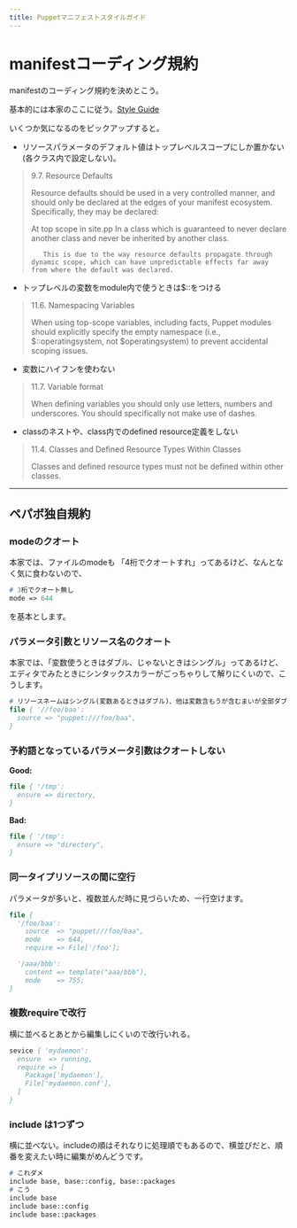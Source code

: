 ```yaml
---
title: Puppetマニフェストスタイルガイド
---
```


# manifestコーディング規約

manifestのコーディング規約を決めとこう。

基本的には本家のここに従う。[Style Guide](http://docs.puppetlabs.com/guides/style_guide.html)

いくつか気になるのをピックアップすると。


 * リソースパラメータのデフォルト値はトップレベルスコープにしか置かない(各クラス内で設定しない)。

>9.7. Resource Defaults
>
>Resource defaults should be used in a very controlled manner, and should only be declared at the edges of your manifest ecosystem. Specifically, they may be declared:
>
>    At top scope in site.pp
>        In a class which is guaranteed to never declare another class and never be inherited by another class.
>
>        This is due to the way resource defaults propagate through dynamic scope, which can have unpredictable effects far away from where the default was declared.


 * トップレベルの変数をmodule内で使うときは$::をつける

>11.6. Namespacing Variables
>
>When using top-scope variables, including facts, Puppet modules should explicitly specify the empty namespace (i.e., $::operatingsystem, not $operatingsystem) to prevent accidental scoping issues.


 * 変数にハイフンを使わない

>11.7. Variable format
>
>When defining variables you should only use letters, numbers and underscores. You should specifically not make use of dashes.


 * classのネストや、class内でのdefined resource定義をしない

>11.4. Classes and Defined Resource Types Within Classes
>
>Classes and defined resource types must not be defined within other classes.

- - -

## ペパボ独自規約

### modeのクオート
本家では、ファイルのmodeも 「4桁でクオートすれ」ってあるけど、なんとなく気に食わないので、

```pp
# 3桁でクオート無し
mode => 644
```

を基本とします。

### パラメータ引数とリソース名のクオート

本家では、「変数使うときはダブル、じゃないときはシングル」ってあるけど、エディタでみたときにシンタックスカラーがごっちゃりして解りにくいので、こうします。

```pp
# リソースネームはシングル(変数あるときはダブル)、他は変数含もうが含むまいが全部ダブル。
file { '//foo/baa':
  source => "puppet:///foo/baa",
}
```

### 予約語となっているパラメータ引数はクオートしない

**Good:**

```pp
file { '/tmp':
  ensure => directory,
}
```

**Bad:**

```pp
file { '/tmp':
  ensure => "directory",
}
```


### 同一タイプリソースの間に空行

パラメータが多いと、複数並んだ時に見づらいため、一行空けます。

```pp
file {
  '/foo/baa':
    source  => "puppet///foo/baa",
    mode    => 644,
    require => File['/foo'];

  '/aaa/bbb':
    content => template("aaa/bbb"),
    mode    => 755;
}
```

### 複数requireで改行

横に並べるとあとから編集しにくいので改行いれる。

```pp
sevice { 'mydaemon':
  ensure  => running,
  require => [
    Package['mydaemon'],
    File['mydaemon.conf'],
  ]
}
```

### include は1つずつ

横に並べない。includeの順はそれなりに処理順でもあるので、横並びだと、順番を変えたい時に編集がめんどうです。

```pp
# これダメ
include base, base::config, base::packages
# こう
include base
include base::config
include base::packages
```

